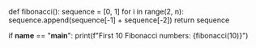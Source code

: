 def fibonacci():
    sequence = [0, 1]
    for i in range(2, n):
        sequence.append(sequence[-1] + sequence[-2])
    return sequence

if __name__ == "__main__":
    print(f"First 10 Fibonacci numbers: {fibonacci(10)}")
